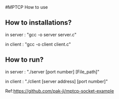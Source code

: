 #MPTCP
How to use

How to installations?
-----------------------
in server : "gcc -o server server.c"

in client : "gcc -o client client.c"

How to run?
------------

in server : "./server [port number] [File_path]"

in client : "./client [server address] [port number]"


Ref:https://github.com/pak-ji/mptcp-socket-example
